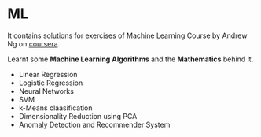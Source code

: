 # ML
It contains solutions for exercises of Machine Learning Course by Andrew Ng on [coursera](https://www.coursera.org/learn/machine-learning?).

Learnt some **Machine Learning Algorithms** and the **Mathematics** behind it.
* Linear Regression
* Logistic Regression
* Neural Networks
* SVM
* k-Means claasification
* Dimensionality Reduction using PCA
* Anomaly Detection and Recommender System 

